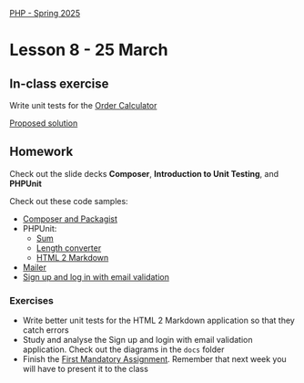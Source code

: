 [PHP - Spring 2025](https://github.com/arturomorarioja-kea/WD_PHP_F25/blob/main/README.md)

# Lesson 8 - 25 March

## In-class exercise
Write unit tests for the [Order Calculator](https://github.com/arturomorarioja/php_order_calculator)

[Proposed solution](https://github.com/arturomorarioja/php_order_calculator_unit_tests)

## Homework
Check out the slide decks **Composer**, **Introduction to Unit Testing**, and **PHPUnit**

Check out these code samples:
- [Composer and Packagist](https://github.com/arturomorarioja/php_packagist_faker)
- PHPUnit:
  - [Sum](https://github.com/arturomorarioja/php_sum_unit_tests)
  - [Length converter](https://github.com/arturomorarioja/php_length_converter_unit_tests) 
  - [HTML 2 Markdown](https://github.com/arturomorarioja/php_markdown_to_html)
- [Mailer](https://github.com/arturomorarioja/php_mailer)
- [Sign up and log in with email validation](https://github.com/arturomorarioja/php_signup_login)

### Exercises
- Write better unit tests for the HTML 2 Markdown application so that they catch errors
- Study and analyse the Sign up and login with email validation application. Check out the diagrams in the `docs` folder
- Finish the [First Mandatory Assignment](https://kea-fronter.itslearning.com/LearningToolElement/ViewLearningToolElement.aspx?LearningToolElementId=1366218). Remember that next week you will have to present it to the class
